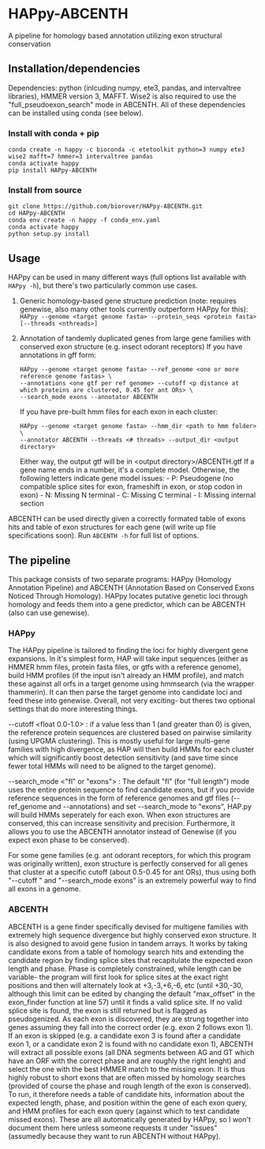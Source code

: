 # HAPpy-ABCENTH
A pipeline for homology based annotation utilizing exon structural conservation

## Installation/dependencies
Dependencies: python (inlcuding numpy, ete3, pandas, and intervaltree libraries), HMMER version 3, MAFFT. Wise2 is also required to use the "full_pseudoexon_search" mode in ABCENTH. All of these dependencies can be installed using conda (see below).
### Install with conda + pip
```
conda create -n happy -c bioconda -c etetoolkit python=3 numpy ete3 wise2 mafft=7 hmmer=3 intervaltree pandas
conda activate happy
pip install HAPpy-ABCENTH
```
### Install from source
```
git clone https://github.com/biorover/HAPpy-ABCENTH.git
cd HAPpy-ABCENTH
conda env create -n happy -f conda_env.yaml
conda activate happy
python setup.py install
```
## Usage
HAPpy can be used in many different ways (full options list available with `HAPpy -h`), but there's two particularly common use cases.
1. Generic homology-based gene structure prediction (note: requires genewise, also many other tools currently outperform HAPpy for this):
    `HAPpy --genome <target genome fasta> --protein_seqs <protein fasta> [--threads <nthreads>]`
 
 2. Annotation of tandemly duplicated genes from large gene families with conserved exon structure (e.g. insect odorant receptors)
    If you have annotations in gff form:
    ```
    HAPpy --genome <target genome fasta> --ref_genome <one or more reference genome fastas> \
    --annotations <one gtf per ref genome> --cutoff <p distance at which proteins are clustered, 0.45 for ant ORs> \
    --search_mode exons --annotator ABCENTH
    ```
    If you have pre-built hmm files for each exon in each cluster:
    ```
    HAPpy --genome <target genome fasta> --hmm_dir <path to hmm folder> \
    --annotator ABCENTH --threads <# threads> --output_dir <output directory>
    ```
    Either way, the output gtf will be in \<output directory\>/ABCENTH.gtf
    If a gene name ends in a number, it's a complete model. Otherwise, the following letters indicate gene model issues:
        - P: Pseudogene (no compatible splice sites for exon, frameshift in exon, or stop codon in exon)
        - N: Missing N terminal
        - C: Missing C terminal
        - I: Missing internal section

ABCENTH can be used directly given a correctly formated table of exons hits and table of exon structures for each gene (will write up file specifications soon).
Run `ABCENTH -h` for full list of options.

## The pipeline
This package consists of two separate programs: HAPpy (Homology Annotation Pipeline) and ABCENTH (Annotation Based on Conserved Exons Noticed Through Homology). HAPpy locates putative genetic loci through homology and feeds them into a gene predictor, which can be ABCENTH (also can use genewise).

### HAPpy
The HAPpy pipeline is tailored to finding the loci for highly divergent gene expansions. In it's simplest form, HAP will take input sequences (either as HMMER hmm files, protein fasta files, or gtfs with a reference genome), build HMM profiles (if the input isn't already an HMM profile), and match these against all orfs in a target genome using hmmsearch (via the wrapper thammerin). It can then parse the target genome into candidate loci and feed these into genewise. Overall, not very exciting- but theres two optional settings that do more interesting things.

  --cutoff <float 0.0-1.0> : if a value less than 1 (and greater than 0) is given, the reference protein sequences are clustered based on pairwise similarity (using UPGMA clustering). This is mostly useful for large multi-gene families with high divergence, as HAP will then build HMMs for each cluster which will significantly boost detection sensitivity (and save time since fewer total HMMs will need to be aligned to the target genome).
  
  --search_mode <"fl" or "exons"> : The default "fl" (for "full length") mode uses the entire protein sequence to find candidate exons, but if you provide reference sequences in the form of reference genomes and gtf files (--ref_genome and --annotations) and set --search_mode to "exons", HAP.py will build HMMs seperately for each exon. When exon structures are conserved, this can increase sensitivity and precision. Furthermore, it allows you to use the ABCENTH annotator instead of Genewise (if you expect exon phase to be conserved).
  
For some gene families (e.g. ant odorant receptors, for which this program was originally written), exon structure is perfectly conserved for all genes that cluster at a specific cutoff (about 0.5-0.45 for ant ORs), thus using both "--cutoff <float>" and "--search_mode exons" is an extremely powerful way to find all exons in a genome.
   
### ABCENTH
ABCENTH is a gene finder specifically devised for multigene families with extremely high sequence divergence but highly conserved exon structure. It is also designed to avoid gene fusion in tandem arrays. It works by taking candidate exons from a table of homology search hits and extending the candidate region by finding splice sites that recapitulate the expected exon length and phase. Phase is completely constrained, while length can be variable- the program will first look for splice sites at the exact right positions and then will alternately look at +3,-3,+6,-6, etc (until +30,-30, although this limit can be edited by changing the default "max_offset" in the exon_finder function at line 57) until it finds a valid splice site. If no valid splice site is found, the exon is still returned but is flagged as pseudogenized. As each exon is discovered, they are strung together into genes assuming they fall into the correct order (e.g. exon 2 follows exon 1). If an exon is skipped (e.g. a candidate exon 3 is found after a candidate exon 1, or a candidate exon 2 is found with no candidate exon 1), ABCENTH will extract all possible exons (all DNA segments between AG and GT which have an ORF with the correct phase and are roughly the right lenght) and select the one with the best HMMER match to the missing exon. It is thus highly robust to short exons that are often missed by homology searches (provided of course the phase and rough length of the exon is conserved). To run, it therefore needs a table of candidate hits, information about the expected length, phase, and position within the gene of each exon query, and HMM profiles for each exon query (against which to test candidate missed exons). These are all automatically generated by HAPpy, so I won't document them here unless someone requests it under "issues" (assumedly because they want to run ABCENTH without HAPpy).

